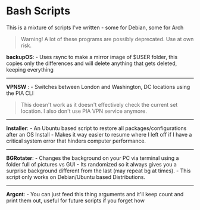 # Bash Scripts

This is a mixture of scripts I've written - some for Debian, some for Arch
> Warning! A lot of these programs are possibly deprecated. Use at own risk.

**backupOS**:
    - Uses rsync to make a mirror image of $USER folder, this copies only the differences and will delete anything that gets deleted, keeping everything

****

**VPNSW** :
    - Switches between London and Washington, DC locations using the PIA CLI
> This doesn't work as it doesn't effectively check the current set location. I also don't use PIA VPN service anymore.
****

**Installer**:
    - An Ubuntu based script to restore all packages/configurations after an OS Install
	- Makes it way easier to resume where I left off if I have a critical system error that hinders computer performance.
	
****

**BGRotater**:
	- Changes the background on your PC via terminal using a folder full of pictures vs GUI
	- Its randomized so it always gives you a surprise background different from the last (may repeat bg at times).
    - This script only works on Debian/Ubuntu based Distributions.
****

**Argcnt**:
    - You can just feed this thing arguments and it'll keep count and print them out, useful for future scripts if you forget how
